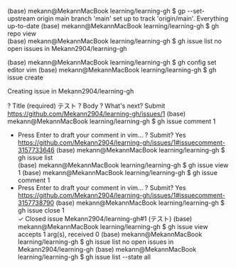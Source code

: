 (base) mekann@MekannMacBook learning/learning-gh $ gp --set-upstream origin main
branch 'main' set up to track 'origin/main'.
Everything up-to-date
(base) mekann@MekannMacBook learning/learning-gh $ gh repo view                 
(base) mekann@MekannMacBook learning/learning-gh $ gh issue list
no open issues in Mekann2904/learning-gh

(base) mekann@MekannMacBook learning/learning-gh $ gh config set editor vim
(base) mekann@MekannMacBook learning/learning-gh $ gh issue create 

Creating issue in Mekann2904/learning-gh

? Title (required) テスト
? Body <Received>
? What's next? Submit
https://github.com/Mekann2904/learning-gh/issues/1
(base) mekann@MekannMacBook learning/learning-gh $ gh issue comment 1  
- Press Enter to draft your comment in vim... 
? Submit? Yes
https://github.com/Mekann2904/learning-gh/issues/1#issuecomment-3157733646
(base) mekann@MekannMacBook learning/learning-gh $ gh issue list     
(base) mekann@MekannMacBook learning/learning-gh $ gh issue view 1
(base) mekann@MekannMacBook learning/learning-gh $ gh issue comment 1
- Press Enter to draft your comment in vim... 
? Submit? Yes
https://github.com/Mekann2904/learning-gh/issues/1#issuecomment-3157738790
(base) mekann@MekannMacBook learning/learning-gh $ gh issue close 1  
✓ Closed issue Mekann2904/learning-gh#1 (テスト)
(base) mekann@MekannMacBook learning/learning-gh $ gh issue view   
accepts 1 arg(s), received 0
(base) mekann@MekannMacBook learning/learning-gh $ gh issue list
no open issues in Mekann2904/learning-gh
(base) mekann@MekannMacBook learning/learning-gh $ gh issue list --state all 

